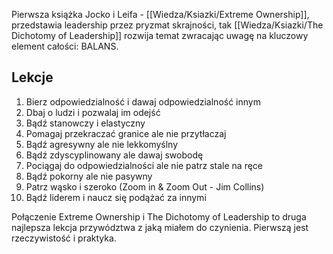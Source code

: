 Pierwsza książka Jocko i Leifa - [[Wiedza/Ksiazki/Extreme Ownership]], przedstawia leadership przez pryzmat skrajności, tak [[Wiedza/Ksiazki/The Dichotomy of Leadership]] rozwija temat zwracając uwagę na kluczowy element całości: BALANS. 

## Lekcje
1. Bierz odpowiedzialność i dawaj odpowiedzialność innym
2. Dbaj o ludzi i pozwalaj im odejść
3. Bądź stanowczy i elastyczny
4. Pomagaj przekraczać granice ale nie przytłaczaj
5. Bądź agresywny ale nie lekkomyślny
6. Bądź zdyscyplinowany ale dawaj swobodę
7. Pociągaj do odpowiedzialności ale nie patrz stale na ręce
8. Bądź pokorny ale nie pasywny
9. Patrz wąsko i szeroko (Zoom in & Zoom Out - Jim Collins)
10. Bądź liderem i naucz się podążać za innymi

Połączenie Extreme Ownership i The Dichotomy of Leadership to druga najlepsza lekcja przywództwa z jaką miałem do czynienia. Pierwszą jest rzeczywistość i praktyka. 